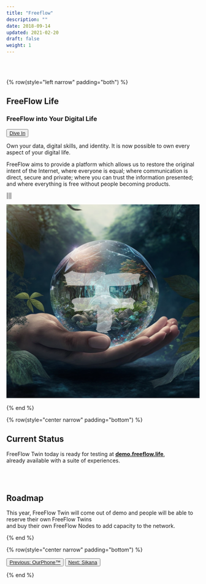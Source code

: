 ```yaml
---
title: "Freeflow"
description: ""
date: 2018-09-14
updated: 2021-02-20
draft: false
weight: 1
---
```


<div class="container mx-auto">

<br>
<br>

<!-- section 1 intro -->

{% row(style="left narrow" padding="both") %}

## FreeFlow Life

### FreeFlow into Your Digital Life

<button>[Dive In](https://freeflow.life)</button>

<p>
Own your data, digital skills, and identity. It is now possible to own every aspect of your digital life.

FreeFlow aims to provide a platform which allows us to restore the original intent of the Internet, where everyone is equal; where communication is direct, secure and private; where you can trust the information presented; and where everything is free without people becoming products.
</p>

|||

![image](img/ff.png#medium#mx-auto)

{% end %}

<!-- section 2 status -->

{% row(style="center narrow" padding="bottom") %}

## Current Status


FreeFlow Twin today is ready for testing at <u>[**demo.freeflow.life**](https://demo.freeflow.life)</u>, <br>already available with a suite of experiences.


<br>
<br>

## Roadmap

<p>
This year, FreeFlow Twin will come out of demo and people will be able to reserve their own FreeFlow Twins <br>and buy their own FreeFlow Nodes to add capacity to the network.
</p>

{% end %}

{% row(style="center narrow" padding="bottom") %}


<button>[Previous: OurPhone™](/projects/ourphone)</button>
<button>[Next: Sikana](/projects/sikana)</button>

{% end %}

<div>